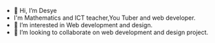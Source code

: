 - 👋 Hi, I’m Desye
- I'm Mathematics and ICT teacher,You Tuber  and web developer.
- 👀 I’m interested in Web development and design.
- 💞️ I’m looking to collaborate on web development and design project.


